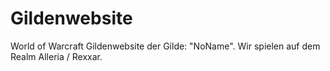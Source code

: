 # Gildenwebsite

World of Warcraft Gildenwebsite der Gilde: "NoName".
Wir spielen auf dem Realm Alleria / Rexxar.
